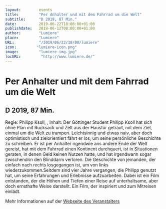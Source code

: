 ```yaml
---
layout:        events
title:         "Per Anhalter und mit dem Fahrrad um die Welt"
subtitle:      "D 2019, 87 Min."
date:          2019-06-22T18:00:00+01:00
publishdate:   2019-06-12T00:00:00+01:00
author:        "Lumiere"
place:         "Lumiere"
URL:           "/2019/06/22/18/00/lumiere"
icon:         "lumiere-icon.png"
image:         "lumiere-img.jpg"
locURL:         "http://www.lumiere.de/"
---
```


Per Anhalter und mit dem Fahrrad um die Welt
===========

D 2019, 87 Min.
-----------

Regie: Philipp Ksoll, , Inhalt: Der Göttinger Student Philipp Ksoll hat sich ohne Plan mit Rucksack und Zelt aus der Haustür getraut, mit dem Ziel, einmal um die Welt zu trampen. Leichtsinnig und etwas naiv, aber doch optimistisch und zielorientiert fährt er los, um seine persönliche Geschichte zu schreiben. Er ist per Anhalter irgendwie ans andere Ende der Welt gereist, hat mit dem Fahrrad einen Kontinent durchquert, ist in Situationen geraten, in denen Geld keinen Nutzen hatte, und hat irgendwann sogar zwischendrin den Blinddarm verloren. Die Geschichte von  jemanden, der einfach nach rechts losgegangen ist, um von links wiederzukommen.Seitdem sind vier Jahre vergangen, die Philipp genutzt hat, um seine Erfahrungen und Erlebnisse aufzuarbeiten. Dabei ist ein Film entstanden, der die Höhen und Tiefen einer Reise auf unterhaltsame, aber doch ernsthafte Weise darstellt. Ein Film, der inspiriert und zum Mitreisen einlädt.

Mehr Informationen auf der [Webseite des Veranstalters](http://www.lumiere.de/19/06/anhalter.htm)
